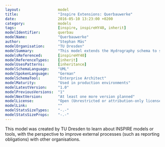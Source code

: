 ```yaml
---
layout:                 model
title:                  "Inspire Extensions: Querbauwerke"
date:                   2016-05-10 13:23:00 +0200
category:               models
tags:                   [inspire, inspireHY40, inherit]
modelIdentifier:        querbau
modelName:              "Querbauwerke"
author:                 "Stephan Mäs"
modelOrganisation:      "TU Dresden"
modelSummary:           "This model extends the Hydrography schema to support reporting use cases."
modelsReferenced:       [inspireHY40]
modelReferenceTypes:    [inherit]
modelUsesPatterns:      [inheritance]
modelSchemaLanguage:    "UML"
modelSpokenLanguage:    "German"
modelSchemaTool:        "Enterprise Architect"
modelMaturity:          "Used in production environments"
modelLatestVersion:     "1.0"
modelPreviousVersions:  "1"
modelNextVersion:       "At least one more version planned"
modelLicense:           "Open (Unrestricted or attribution-only licenses such as CC-BY, BSD or Apache)"
modelLink:              ""
modelStatsSizeTypes:    "-.-"
modelStatsSizeProps:    "-.-"
---
```


This model was created by TU Dresden to learn about INSPIRE models or tools, with the perspective to improve external processes (such as reporting obligations) with other organisations.

